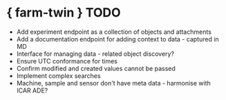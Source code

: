 # { farm-twin } TODO #

- Add experiment endpoint as a collection of objects and attachments
- Add a documentation endpoint for adding context to data - captured in MD
- Interface for managing data - related object discovery?
- Ensure UTC conformance for times
- Confirm modified and created values cannot be passed
- Implement complex searches
- Machine, sample and sensor don't have meta data  - harmonise with ICAR ADE?
